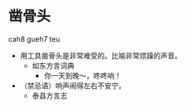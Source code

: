 



# 凿骨头
cah8 gueh7 teu
+ 用工具凿骨头是非常难受的。比喻非常烦躁的声音。
  * 如东方言词典
    - 你一天到晚～，咚咚响！
+ （禁忌语）响声闹得左右不安宁。
  * 泰县方言志
